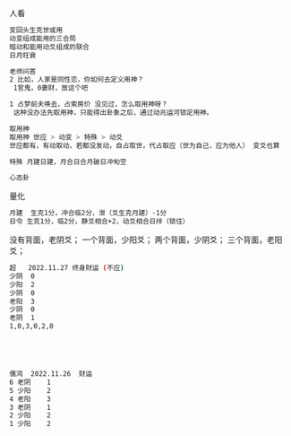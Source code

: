 

人看

```sh
变回头生克世或用
动变组成能用的三合局
暗动和能用动爻组成的联合
日月旺衰
```







```sh
老师问答
2 比如，人家是同性恋，你如何去定义用神？
 1官鬼，0妻财，放这个吧

1 占梦前夫唤去，占索房价 没见过，怎么取用神呀？
 这种没办法先取用神，只能得出卦象之后，通过动兆运河锁定用神。

```







```sh
取用神
取用神 世应 > 动变	> 特殊 > 动爻
世应都有，有动取动，若都没发动，自占取世，代占取应（世为自己，应为他人） 变爻也算

特殊 月建日建，月合日合月破日冲旬空

心态卦


```



量化

```sh
月建	生克1分，冲合临2分，泄（爻生克月建）-1分
日令 生克1分，临2分，静爻相合+2，动爻相合日绊（锁住）
```





















没有背面，老阴爻；
一个背面，少阳爻；
两个背面，少阴爻；
三个背面，老阳爻；

```sh
超	2022.11.27 终身财运 (不应)
少阴	0
少阳	2
少阴	0
老阳	3
少阴	0
老阴	1
1,0,3,0,2,0





儒鸿	2022.11.26	财运
6 老阴	1
5 少阳	2
4 老阳	3
3 老阴	1
2 少阳	2
1 少阳	2


```

